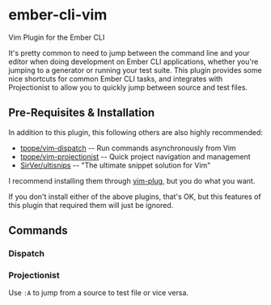# ember-cli-vim
Vim Plugin for the Ember CLI

It's pretty common to need to jump between the command line and your editor when doing development on Ember CLI applications, whether you're jumping to a generator or running your test suite.  This plugin provides some nice shortcuts for common Ember CLI tasks, and integrates with Projectionist to allow you to quickly jump between source and test files.

## Pre-Requisites & Installation

In addition to this plugin, this following others are also highly recommended:

- [tpope/vim-dispatch](https://github.com/tpope/vim-dispatch) -- Run commands asynchronously from Vim
- [tpope/vim-projectionist](https://github.com/tpope/vim-projectionist) -- Quick project navigation and management
- [SirVer/ultisnips](https://github.com/SirVer/ultisnips) -- "The ultimate snippet solution for Vim"

I recommend installing them through [vim-plug](https://github.com/junegunn/vim-plug), but you do what you want.

If you don't install either of the above plugins, that's OK, but this features of this plugin that required them will just be ignored.

## Commands

### Dispatch


### Projectionist

Use `:A` to jump from a source to test file or vice versa.

